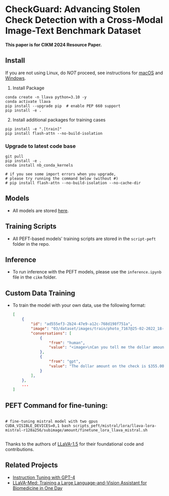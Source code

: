 # CheckGuard: Advancing Stolen Check Detection with a Cross-Modal Image-Text Benchmark Dataset

**This paper is for CIKM 2024 Resource Paper.**



## Install

If you are not using Linux, do *NOT* proceed, see instructions for [macOS](https://github.com/haotian-liu/LLaVA/blob/main/docs/macOS.md) and [Windows](https://github.com/haotian-liu/LLaVA/blob/main/docs/Windows.md).


1. Install Package
```Shell
conda create -n llava python=3.10 -y
conda activate llava
pip install --upgrade pip  # enable PEP 660 support
pip install -e .
```

2. Install additional packages for training cases
```
pip install -e ".[train]"
pip install flash-attn --no-build-isolation
```

### Upgrade to latest code base

```Shell
git pull
pip install -e .
conda install nb_conda_kernels

# if you see some import errors when you upgrade,
# please try running the command below (without #)
# pip install flash-attn --no-build-isolation --no-cache-dir

```

## Models

- All models are stored [here](https://drive.google.com/drive/folders/1rNT26fInFuduqmKgZpwcx8RjuQ3jDc4n?usp=sharing).

## Training Scripts

- All PEFT-based models' training scripts are stored in the `script-peft` folder in the repo.

## Inference

- To run inference with the PEFT models, please use the `inference.ipynb` file in the `cikm` folder.

## Custom Data Training

- To train the model with your own data, use the following format:
    ```json
    [
        {
            "id": "ad555ef3-2b24-47e9-a12c-768d198f751a",
            "image": "03/dataset/images/train/photo_7167@25-02-2022_18-36-29_0.png",
            "conversations": [
                {
                    "from": "human",
                    "value": "<image>\nCan you tell me the dollar amount on this check?"
                },
                {
                    "from": "gpt",
                    "value": "The dollar amount on the check is $355.00."
                }
            ],
        },
        ...
    ]
    ```



## PEFT Command for fine-tuning:


```Shell

# fine-tuning mistral model with two gpus
CUDA_VISIBLE_DEVICES=0,1 bash scripts_peft/mistral/lora/llava-lora-mistral-r128a256/subimage/amount/finetune_lora_llava_mistral.sh 


```

Thanks to the authors of [LLaVA-1.5](https://github.com/haotian-liu/LLaVA) for their foundational code and contributions.

## Related Projects

- [Instruction Tuning with GPT-4](https://github.com/Instruction-Tuning-with-GPT-4/GPT-4-LLM)
- [LLaVA-Med: Training a Large Language-and-Vision Assistant for Biomedicine in One Day](https://github.com/microsoft/LLaVA-Med)
